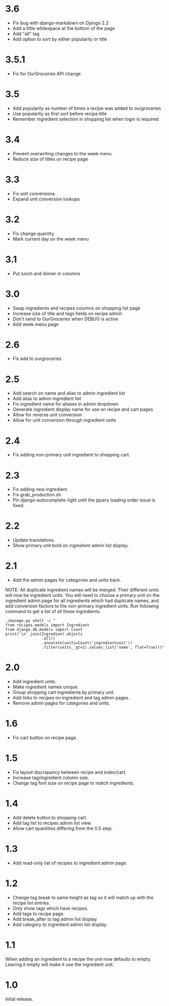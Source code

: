 3.6
===
* Fix bug with django-markdown on Django 2.2
* Add a little whitespace at the bottom of the page
* Add "all" tag
* Add option to sort by either popularity or title

3.5.1
=====
* Fix for OurGroceries API change

3.5
===
* Add popularity as number of times a recipe was added to ourgroceries
* Use popularity as first sort before recipe title
* Remember ingredient selection in shopping list when login is required

3.4
===
* Prevent overwriting changes to the week menu
* Reduce size of titles on recipe page

3.3
===
* Fix unit conversions
* Expand unit conversion lookups

3.2
===
* Fix change quantity
* Mark current day on the week menu

3.1
===
* Put lunch and dinner in columns

3.0
===
* Swap ingredients and recipes columns on shopping list page
* Increase size of title and tags fields on recipe admin
* Don't send to OurGroceries when DEBUG is active
* Add week menu page

2.6
===
* Fix add to ourgroceries

2.5
===
* Add search on name and alias to admin ingredient list
* Add alias to admin ingredient list
* Fix ingredient name for aliases in admin dropdown
* Generate ingredient display name for use on recipe and cart pages
* Allow for reverse unit conversion
* Allow for unit conversion through ingredient units

2.4
===
* Fix adding non-primary unit ingredient to shopping cart.

2.3
===
* Fix adding new ingredient.
* Fix grab_production.sh
* Pin django-autocomplete-light until the jquery loading order issue is fixed.

2.2
===
* Update translations.
* Show primary unit bold on ingredient admin list display.

2.1
===
* Add the admin pages for categories and units back.

NOTE:
All duplicate ingredient names will be merged. Their different units will now be ingredient units.
You will need to choose a primary unit on the ingredient admin page for all ingredients which had duplicate names, and add conversion factors to the non-primary ingredient units.
Run following command to get a list of all these ingredients:
```
./manage.py shell -c "
from recipes.models import Ingredient
from django.db.models import Count
print('\n'.join(Ingredient.objects
                .all()
                .annotate(units=Count('ingredientunit'))
                .filter(units__gt=1).values_list('name', flat=True)))"
```

2.0
===
* Add ingredient units.
* Make ingredient names unique.
* Group shopping cart ingredients by primary unit.
* Add links to recipes on ingredient and tag admin pages.
* Remove admin pages for categories and units.

1.6
===
* Fix cart button on recipe page.

1.5
===
* Fix layout discrepancy between recipe and index/cart.
* Increase tag/ingredient column size.
* Change tag font size on recipe page to match ingredients.

1.4
===
* Add delete button to shopping cart.
* Add tag list to recipes admin list view.
* Allow cart quantities differing from the 0.5 step.

1.3
===
* Add read-only list of recipes to ingredient admin page.

1.2
===
* Change tag break to same height as tag so it will match up with the recipe list entries.
* Only show tags which have recipes.
* Add tags to recipe page.
* Add break_after to tag admin list display.
* Add category to ingredient admin list display.

1.1
===
When adding an ingredient to a recipe the unit now defaults to empty. Leaving it empty will make it use the ingredient unit.

1.0
===
Inital release.
